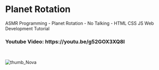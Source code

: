 # Planet Rotation

ASMR Programming - Planet Rotation - No Talking - HTML CSS JS Web Development Tutorial
<br>
<h3>
Youtube Video: https://youtu.be/g52GOX3XQ8I
</h3>

</br>

![thumb_Nova](https://github.com/academynet/PlanetRotation/assets/139820934/da8532d4-43a3-42fd-ba60-80a79e1560ad)

